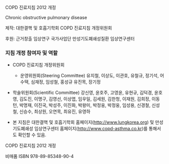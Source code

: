 COPD
진료지침 2012 개정

Chronic obstructive
pulmonary disease

제작: 대한결핵 및 호흡기학회
COPD 진료지침 개정위원회

후원: 근거창출 임상연구 국가사업단
만성기도폐쇄성질환 임상연구센터

### 지침 개정 참여자 및 역할

- COPD 진료지침 개정위원회
  - 운영위원회(Steering Committee)
    유지철, 이상도, 이관호, 유철규, 정기석, 어수택, 심재정, 임성철, 홍성규
    유진목, 장기정

- 학술위원회(Scientific Committee)
  강신영, 윤호주, 고영윤, 유현규, 김덕경, 윤호영, 김도진, 이명구, 김영선,
  이상엽, 임우일, 김세원, 김한청, 이재원, 김희정, 이동턴, 박명재, 이진국,
  박성주, 이진화, 박왕미, 박정웅, 박정웅, 임성용, 신경철, 신성철, 신승수,
  최상원, 오연목, 최유진, 유영하

* 본 지침은 대한결핵 및 호흡기학회 홈페이지(http://www.lungkorea.org) 및 만성기도폐쇄성 임상연구센터 홈페이지(http://www.copd-asthma.co.kr)를 통해서도 확인할 수 있음.

COPD 진료지침 2012 개정

비매품
ISBN 978-89-85348-90-4